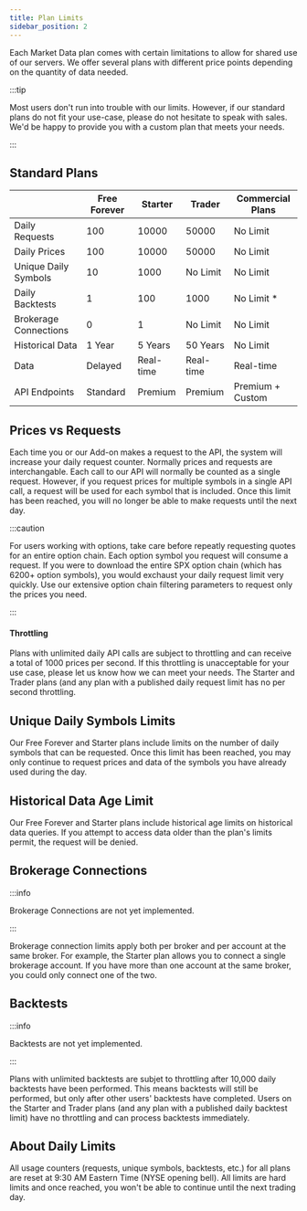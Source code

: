 ```yaml
---
title: Plan Limits
sidebar_position: 2
---
```


Each Market Data plan comes with certain limitations to allow for shared use of our servers. We offer several plans with different price points depending on the quantity of data needed.

:::tip

Most users don't run into trouble with our limits. However, if our standard plans do not fit your use-case, please do not hesitate to speak with sales. We'd be happy to provide you with a custom plan that meets your needs.

:::

## Standard Plans

|                       | Free Forever | Starter   | Trader    | Commercial Plans |
|-----------------------|--------------|-----------|-----------|------------------|
| Daily Requests        | 100          | 10000     | 50000     | No Limit         |
| Daily Prices          | 100          | 10000     | 50000     | No Limit         |
| Unique Daily Symbols  | 10           | 1000      | No Limit  | No Limit         |
| Daily Backtests       | 1            | 100       | 1000      | No Limit *       |
| Brokerage Connections | 0            | 1         | No Limit  | No Limit         |
| Historical Data       | 1 Year       | 5 Years   | 50 Years  | No Limit         |
| Data                  | Delayed      | Real-time | Real-time | Real-time        |
| API Endpoints         | Standard     | Premium   | Premium   | Premium + Custom |

## Prices vs Requests

Each time you or our Add-on makes a request to the API, the system will increase your daily request counter. Normally prices and requests are interchangable. Each call to our API will normally be counted as a single request. However, if you request prices for multiple symbols in a single API call, a request will be used for each symbol that is included. Once this limit has been reached, you will no longer be able to make requests until the next day.

:::caution

For users working with options, take care before repeatly requesting quotes for an entire option chain. Each option symbol you request will consume a request. If you were to download the entire SPX option chain (which has 6200+ option symbols), you would exchaust your daily request limit very quickly. Use our extensive option chain filtering parameters to request only the prices you need.

:::

#### Throttling

Plans with unlimited daily API calls are subject to throttling and can receive a total of 1000 prices per second. If this throttling is unacceptable for your use case, please let us know how we can meet your needs. The Starter and Trader plans (and any plan with a published daily request limit has no per second throttling.

## Unique Daily Symbols Limits

Our Free Forever and Starter plans include limits on the number of daily symbols that can be requested. Once this limit has been reached, you may only continue to request prices and data of the symbols you have already used during the day. 

## Historical Data Age Limit

Our Free Forever and Starter plans include historical age limits on historical data queries. If you attempt to access data older than the plan's limits permit, the request will be denied.

## Brokerage Connections

:::info

Brokerage Connections are not yet implemented.

:::

Brokerage connection limits apply both per broker and per account at the same broker. For example, the Starter plan allows you to connect a single brokerage account. If you have more than one account at the same broker, you could only connect one of the two.

## Backtests

:::info

Backtests are not yet implemented.

:::

Plans with unlimited backtests are subjet to throttling after 10,000 daily backtests have been performed. This means backtests will still be performed, but only after other users' backtests have completed. Users on the Starter and Trader plans (and any plan with a published daily backtest limit) have no throttling and can process backtests immediately.

## About Daily Limits

All usage counters (requests, unique symbols, backtests, etc.) for all plans are reset at 9:30 AM Eastern Time (NYSE opening bell). All limits are hard limits and once reached, you won't be able to continue until the next trading day.
